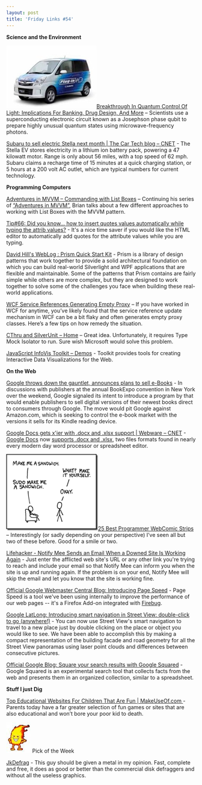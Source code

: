 ```yaml
---
layout: post
title: 'Friday Links #54'
---
```

**Science and the Environment**

![SubaruStella_270x188](/cdn/images/blog/FridayLinks54_F87B/SubaruStella_270x188.jpg)[Breakthrough In Quantum Control Of Light: Implications For Banking, Drug Design, And More](http://www.sciencedaily.com/releases/2009/05/090529093155.htm) – Scientists use a superconducting electronic circuit known as a Josephson phase qubit to prepare highly unusual quantum states using microwave-frequency photons.

[Subaru to sell electric Stella next month | The Car Tech blog – CNET](http://reviews.cnet.com/8301-13746_7-10257310-48.html?part=rss&subj=news&tag=2547-1_3-0-5) - The Stella EV stores electricity in a lithium ion battery pack, powering a 47 kilowatt motor. Range is only about 56 miles, with a top speed of 62 mph. Subaru claims a recharge time of 15 minutes at a quick charging station, or 5 hours at a 200 volt AC outlet, which are typical numbers for current technology.

**Programming Computers**

[Adventures in MVVM – Commanding with List Boxes](http://houseofbilz.com/archive/2009/05/29/adventures-in-mvvm-ndash-commanding-with-list-boxes.aspx) – Continuing his series of [“Adventures in MVVM”](http://houseofbilz.com/archive/2009/05/22/adventures-in-mvvm-ndash-model-view-vie%0Awmodel.aspx), Brian talks about a few different approaches to working with List Boxes with the MVVM pattern.

[Tip#66: Did you know... how to insert quotes values automatically while typing the attrib values?](http://blogs.msdn.com/webdevelopertips/archive/2009/05/29/tip-66-did-you-know-how-to-insert-quotes-values-automatically-while-typing-the-attrib-values.aspx) - It's a nice time saver if you would like the HTML editor to automatically add quotes for the attribute values while you are typing.

[David Hill's WebLog : Prism Quick Start Kit](http://blogs.msdn.com/dphill/archive/2009/05/29/prism-quick-start-kit.aspx) - Prism is a library of design patterns that work together to provide a solid architectural foundation on which you can build real-world Silverlight and WPF applications that are flexible and maintainable. Some of the patterns that Prism contains are fairly simple while others are more complex, but they are designed to work together to solve some of the challenges you face when building these real-world applications.

[WCF Service References Generating Empty Proxy](http://blogs.catalystss.com/blogs/christopher_v_domino/archive/2009/01/28/wcf-service-references-generating-empty-proxy-classes.aspx) – If you have worked in WCF for anytime, you’ve likely found that the service reference update mechanism in WCF can be a bit flaky and often generates empty proxy classes. Here’s a few tips on how remedy the situation. 

[CThru and SilverUnit – Home](http://www.codeplex.com/CThru/Wiki/View.aspx?title=SilverUnit+examples&referringTitle=Home) – Great idea. Unfortunately, it requires Type Mock Isolator to run. Sure wish Microsoft would solve this problem.

[JavaScript InfoVis Toolkit – Demos](http://thejit.org/demos/) - Toolkit provides tools for creating Interactive Data Visualizations for the Web.

**On the Web**

[Google throws down the gauntlet, announces plans to sell e-Books](http://www.mobileread.com/forums/showthread.php?t=48078) - In discussions with publishers at the annual BookExpo convention in New York over the weekend, Google signaled its intent to introduce a program by that would enable publishers to sell digital versions of their newest books direct to consumers through Google. The move would pit Google against Amazon.com, which is seeking to control the e-book market with the versions it sells for its Kindle reading device.

[Google Docs gets x'ier with .docx and .xlsx support | Webware – CNET](http://news.cnet.com/8301-17939_109-10253763-2.html?part=rss&subj=news&tag=2547-1_3-0-5) - [Google Docs](http://Docs.google.com) now [supports .docx and .xlsx](http://googledocs.blogspot.com/2009/06/file-formats-keep-on-coming-announcing.html), two files formats found in nearly every modern day word processor or spreadsheet editor.

[![sandwich](/cdn/images/blog/FridayLinks54_F87B/sandwich_thumb.png)](/cdn/images/blog/FridayLinks54_F87B/sandwich.png)[25 Best Programmer WebComic Strips](http://slashweb.org/programming/25-best-programmer-webcomic-strips.html) – Interestingly (or sadly depending on your perspective) I’ve seen all but two of these before. Good for a smile or two.

[Lifehacker - Notify Mee Sends an Email When a Downed Site Is Working Again](http://lifehacker.com/5278752/notify-mee-sends-an-email-when-a-downed-site-is-working-again) - Just enter the afflicted web site's URL or any other link you're trying to reach and include your email so that Notify Mee can inform you when the site is up and running again. If the problem is on your end, Notify Mee will skip the email and let you know that the site is working fine.

[Official Google Webmaster Central Blog: Introducing Page Speed](http://googlewebmastercentral.blogspot.com/2009/06/introducing-page-speed.html) - Page Speed is a tool we've been using internally to improve the performance of our web pages -- it's a Firefox Add-on integrated with [Firebug](http://getfirebug.com/).

[Google LatLong: Introducing smart navigation in Street View: double-click to go (anywhere!)](http://google-latlong.blogspot.com/2009/06/introducing-smart-navigation-in-street.html) - You can now use Street View's smart navigation to travel to a new place just by double clicking on the place or object you would like to see. We have been able to accomplish this by making a compact representation of the building facade and road geometry for all the Street View panoramas using laser point clouds and differences between consecutive pictures. 

[Official Google Blog: Square your search results with Google Squared](http://googleblog.blogspot.com/2009/06/square-your-search-results-with-google.html) - Google Squared is an experimental search tool that collects facts from the web and presents them in an organized collection, similar to a spreadsheet.

**Stuff I just Dig**

[Top Educational Websites For Children That Are Fun | MakeUseOf.com ](http://www.makeuseof.com/tag/top-educational-websites-for-children-that-are-fun/)- Parents today have a far greater selection of fun games or sites that are also educational and won’t bore your poor kid to death.

![](/cdn/images/blog/FridayLinks49_12B63/images.jpg) Pick of the Week

[JkDefrag](http://www.kessels.com/Jkdefrag/) - This guy should be given a metal in my opinion. Fast, complete and free, it does as good or better than the commercial disk defraggers and without all the useless graphics.
